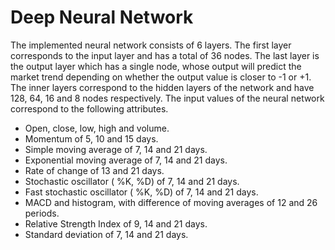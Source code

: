 # Deep Neural Network

The implemented neural network consists of 6 layers. The first layer corresponds to the input layer and has a total of 36 nodes. The last layer is the output layer which has a single node, whose output will predict the market trend depending on whether the output value is closer to -1 or +1. The inner layers correspond to the hidden layers of the network and have 128, 64, 16 and 8 nodes respectively. 
The input values of the neural network correspond to the following attributes.

* Open, close, low, high and volume.
* Momentum of 5, 10 and 15 days.
* Simple moving average of 7, 14 and 21 days.
* Exponential moving average of 7, 14 and 21 days.
* Rate of change of 13 and 21 days.
* Stochastic oscillator ( %K, %D) of 7, 14 and 21 days.
* Fast stochastic oscillator ( %K, %D) of 7, 14 and 21 days.
* MACD and histogram, with difference of moving averages of 12 and 26 periods.
* Relative Strength Index of 9, 14 and 21 days.
* Standard deviation of 7, 14 and 21 days.
